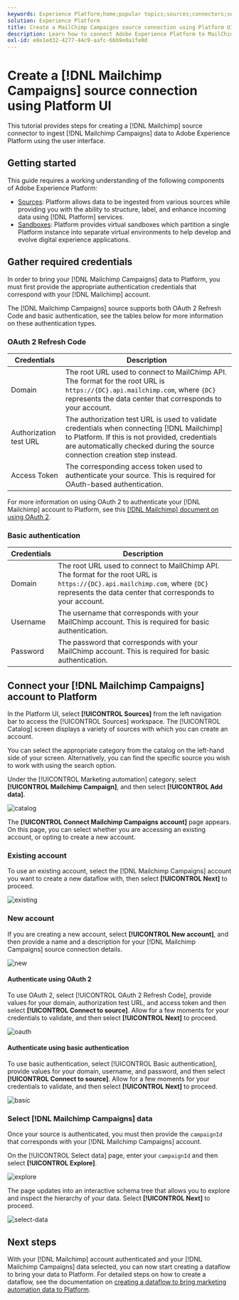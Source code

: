 ```yaml
---
keywords: Experience Platform;home;popular topics;sources;connectors;source connectors;sources sdk;sdk;SDK
solution: Experience Platform
title: Create a MailChimp Campaigns source connection using Platform UI
description: Learn how to connect Adobe Experience Platform to MailChimp Campaigns using Platform UI.
exl-id: e8e1ed32-4277-44c9-aafc-6bb9e0a1fe0d
---
```

# Create a [!DNL Mailchimp Campaigns] source connection using Platform UI

This tutorial provides steps for creating a [!DNL Mailchimp] source connector to ingest [!DNL Mailchimp Campaigns] data to Adobe Experience Platform using the user interface.

## Getting started

This guide requires a working understanding of the following components of Adobe Experience Platform:

* [Sources](../../../../home.md): Platform allows data to be ingested from various sources while providing you with the ability to structure, label, and enhance incoming data using [!DNL Platform] services.
* [Sandboxes](../../../../../sandboxes/home.md): Platform provides virtual sandboxes which partition a single Platform instance into separate virtual environments to help develop and evolve digital experience applications.

## Gather required credentials

In order to bring your [!DNL Mailchimp Campaigns] data to Platform, you must first provide the appropriate authentication credentials that correspond with your [!DNL Mailchimp] account.

The [!DNL Mailchimp Campaigns] source supports both OAuth 2 Refresh Code and basic authentication, see the tables below for more information on these authentication types.

### OAuth 2 Refresh Code

| Credentials | Description |
| --- | --- |
| Domain | The root URL used to connect to MailChimp API. The format for the root URL is `https://{DC}.api.mailchimp.com`, where `{DC}` represents the data center that corresponds to your account. |
| Authorization test URL | The authorization test URL is used to validate credentials when connecting [!DNL Mailchimp] to Platform. If this is not provided, credentials are automatically checked during the source connection creation step instead. |
| Access Token | The corresponding access token used to authenticate your source. This is required for OAuth-based authentication. |

For more information on using OAuth 2 to authenticate your [!DNL Mailchimp] account to Platform, see this [[!DNL Mailchimp] document on using OAuth 2](https://mailchimp.com/developer/marketing/guides/access-user-data-oauth-2/).

### Basic authentication

| Credentials | Description |
| --- | --- |
| Domain | The root URL used to connect to MailChimp API. The format for the root URL is `https://{DC}.api.mailchimp.com`, where `{DC}` represents the data center that corresponds to your account. |
| Username | The username that corresponds with your MailChimp account. This is required for basic authentication. |
| Password | The password that corresponds with your MailChimp account. This is required for basic authentication. |

## Connect your [!DNL Mailchimp Campaigns] account to Platform

In the Platform UI, select **[!UICONTROL Sources]** from the left navigation bar to access the [!UICONTROL Sources] workspace. The [!UICONTROL Catalog] screen displays a variety of sources with which you can create an account.

You can select the appropriate category from the catalog on the left-hand side of your screen. Alternatively, you can find the specific source you wish to work with using the search option.

Under the [!UICONTROL Marketing automation] category, select **[!UICONTROL Mailchimp Campaign]**, and then select **[!UICONTROL Add data]**.

![catalog](../../../../images/tutorials/create/mailchimp-campaigns/catalog.png)

The **[!UICONTROL Connect Mailchimp Campaigns account]** page appears. On this page, you can select whether you are accessing an existing account, or opting to create a new account.

### Existing account

To use an existing account, select the [!DNL Mailchimp Campaigns] account you want to create a new dataflow with, then select **[!UICONTROL Next]** to proceed.

![existing](../../../../images/tutorials/create/mailchimp-campaigns/existing.png)

### New account

If you are creating a new account, select **[!UICONTROL New account]**, and then provide a name and a description for your [!DNL Mailchimp Campaigns] source connection details.

![new](../../../../images/tutorials/create/mailchimp-campaigns/new.png)

#### Authenticate using OAuth 2

To use OAuth 2, select [!UICONTROL OAuth 2 Refresh Code], provide values for your domain, authorization test URL, and access token and then select **[!UICONTROL Connect to source]**. Allow for a few moments for your credentials to validate, and then select **[!UICONTROL Next]** to proceed.

![oauth](../../../../images/tutorials/create/mailchimp-campaigns/oauth.png)

#### Authenticate using basic authentication

To use basic authentication, select [!UICONTROL Basic authentication], provide values for your domain, username, and password, and then select **[!UICONTROL Connect to source]**. Allow for a few moments for your credentials to validate, and then select **[!UICONTROL Next]** to proceed.

![basic](../../../../images/tutorials/create/mailchimp-campaigns/basic.png)

### Select [!DNL Mailchimp Campaigns] data

Once your source is authenticated, you must then provide the `campaignId` that corresponds with your [!DNL Mailchimp Campaigns] account.

On the [!UICONTROL Select data] page, enter your `campaignId` and then select **[!UICONTROL Explore]**.

![explore](../../../../images/tutorials/create/mailchimp-campaigns/explore.png)

The page updates into an interactive schema tree that allows you to explore and inspect the hierarchy of your data. Select **[!UICONTROL Next]** to proceed.

![select-data](../../../../images/tutorials/create/mailchimp-campaigns/select-data.png)

## Next steps

With your [!DNL Mailchimp] account authenticated and your [!DNL Mailchimp Campaigns] data selected, you can now start creating a dataflow to bring your data to Platform. For detailed steps on how to create a dataflow, see the documentation on [creating a dataflow to bring marketing automation data to Platform](../../dataflow/marketing-automation.md).
